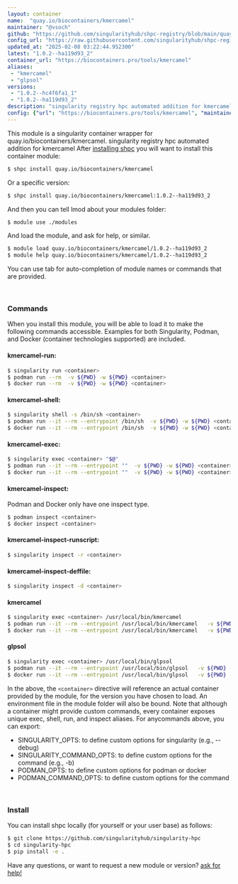 ```yaml
---
layout: container
name:  "quay.io/biocontainers/kmercamel"
maintainer: "@vsoch"
github: "https://github.com/singularityhub/shpc-registry/blob/main/quay.io/biocontainers/kmercamel/container.yaml"
config_url: "https://raw.githubusercontent.com/singularityhub/shpc-registry/main/quay.io/biocontainers/kmercamel/container.yaml"
updated_at: "2025-02-08 03:22:44.952300"
latest: "1.0.2--ha119d93_2"
container_url: "https://biocontainers.pro/tools/kmercamel"
aliases:
 - "kmercamel"
 - "glpsol"
versions:
 - "1.0.2--hc4f6fa1_1"
 - "1.0.2--ha119d93_2"
description: "singularity registry hpc automated addition for kmercamel"
config: {"url": "https://biocontainers.pro/tools/kmercamel", "maintainer": "@vsoch", "description": "singularity registry hpc automated addition for kmercamel", "latest": {"1.0.2--ha119d93_2": "sha256:3ec068690aea86436331bd6dfc5829261d69505a8e402a4c79d728e89bbad294"}, "tags": {"1.0.2--hc4f6fa1_1": "sha256:c73a9cd0fab7231251c3879d36b99ede97d29d9671fe9295dd93744f0745121e", "1.0.2--ha119d93_2": "sha256:3ec068690aea86436331bd6dfc5829261d69505a8e402a4c79d728e89bbad294"}, "docker": "quay.io/biocontainers/kmercamel", "aliases": {"kmercamel": "/usr/local/bin/kmercamel", "glpsol": "/usr/local/bin/glpsol"}}
---
```


This module is a singularity container wrapper for quay.io/biocontainers/kmercamel.
singularity registry hpc automated addition for kmercamel
After [installing shpc](#install) you will want to install this container module:


```bash
$ shpc install quay.io/biocontainers/kmercamel
```

Or a specific version:

```bash
$ shpc install quay.io/biocontainers/kmercamel:1.0.2--ha119d93_2
```

And then you can tell lmod about your modules folder:

```bash
$ module use ./modules
```

And load the module, and ask for help, or similar.

```bash
$ module load quay.io/biocontainers/kmercamel/1.0.2--ha119d93_2
$ module help quay.io/biocontainers/kmercamel/1.0.2--ha119d93_2
```

You can use tab for auto-completion of module names or commands that are provided.

<br>

### Commands

When you install this module, you will be able to load it to make the following commands accessible.
Examples for both Singularity, Podman, and Docker (container technologies supported) are included.

#### kmercamel-run:

```bash
$ singularity run <container>
$ podman run --rm  -v ${PWD} -w ${PWD} <container>
$ docker run --rm  -v ${PWD} -w ${PWD} <container>
```

#### kmercamel-shell:

```bash
$ singularity shell -s /bin/sh <container>
$ podman run --it --rm --entrypoint /bin/sh  -v ${PWD} -w ${PWD} <container>
$ docker run --it --rm --entrypoint /bin/sh  -v ${PWD} -w ${PWD} <container>
```

#### kmercamel-exec:

```bash
$ singularity exec <container> "$@"
$ podman run --it --rm --entrypoint ""  -v ${PWD} -w ${PWD} <container> "$@"
$ docker run --it --rm --entrypoint ""  -v ${PWD} -w ${PWD} <container> "$@"
```

#### kmercamel-inspect:

Podman and Docker only have one inspect type.

```bash
$ podman inspect <container>
$ docker inspect <container>
```

#### kmercamel-inspect-runscript:

```bash
$ singularity inspect -r <container>
```

#### kmercamel-inspect-deffile:

```bash
$ singularity inspect -d <container>
```


#### kmercamel

```bash
$ singularity exec <container> /usr/local/bin/kmercamel
$ podman run --it --rm --entrypoint /usr/local/bin/kmercamel   -v ${PWD} -w ${PWD} <container> -c " $@"
$ docker run --it --rm --entrypoint /usr/local/bin/kmercamel   -v ${PWD} -w ${PWD} <container> -c " $@"
```


#### glpsol

```bash
$ singularity exec <container> /usr/local/bin/glpsol
$ podman run --it --rm --entrypoint /usr/local/bin/glpsol   -v ${PWD} -w ${PWD} <container> -c " $@"
$ docker run --it --rm --entrypoint /usr/local/bin/glpsol   -v ${PWD} -w ${PWD} <container> -c " $@"
```



In the above, the `<container>` directive will reference an actual container provided
by the module, for the version you have chosen to load. An environment file in the
module folder will also be bound. Note that although a container
might provide custom commands, every container exposes unique exec, shell, run, and
inspect aliases. For anycommands above, you can export:

 - SINGULARITY_OPTS: to define custom options for singularity (e.g., --debug)
 - SINGULARITY_COMMAND_OPTS: to define custom options for the command (e.g., -b)
 - PODMAN_OPTS: to define custom options for podman or docker
 - PODMAN_COMMAND_OPTS: to define custom options for the command

<br>

### Install

You can install shpc locally (for yourself or your user base) as follows:

```bash
$ git clone https://github.com/singularityhub/singularity-hpc
$ cd singularity-hpc
$ pip install -e .
```

Have any questions, or want to request a new module or version? [ask for help!](https://github.com/singularityhub/singularity-hpc/issues)